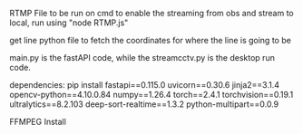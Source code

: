RTMP File to be run on cmd to enable the streaming from obs and stream to local, run using "node RTMP.js"

get line python file to fetch the coordinates for where the line is going to be

main.py is the fastAPI code, while the streamcctv.py is the desktop run code.

dependencies:
pip install fastapi==0.115.0 uvicorn==0.30.6 jinja2==3.1.4 opencv-python==4.10.0.84 numpy==1.26.4 torch==2.4.1 torchvision==0.19.1 ultralytics==8.2.103 deep-sort-realtime==1.3.2 python-multipart==0.0.9

FFMPEG Install
